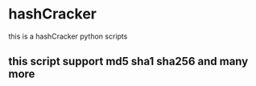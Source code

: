 # hashCracker
this is a hashCracker python scripts
## this script support md5 sha1 sha256 and many more

